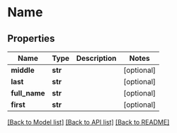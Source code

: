 # Name


## Properties
Name | Type | Description | Notes
------------ | ------------- | ------------- | -------------
**middle** | **str** |  | [optional] 
**last** | **str** |  | [optional] 
**full_name** | **str** |  | [optional] 
**first** | **str** |  | [optional] 

[[Back to Model list]](../README.md#documentation-for-models) [[Back to API list]](../README.md#documentation-for-api-endpoints) [[Back to README]](../README.md)



